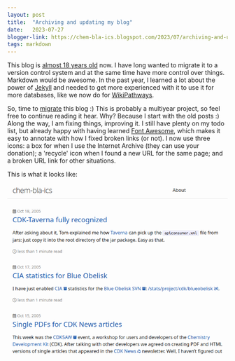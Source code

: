 ```yaml
---
layout: post
title:  "Archiving and updating my blog"
date:   2023-07-27
blogger-link: https://chem-bla-ics.blogspot.com/2023/07/archiving-and-updating-my-blog.html
tags: markdown
---
```


This blog is [almost 18 years old](https://chem-bla-ics.blogspot.com/2005/10/chem-bla-ics.html) now. I have long wanted
to migrate it to a version control system and at the same time have more control over things. Markdown would be awesome.
In the past year, I learned a lot about the power of [Jekyll](https://github.com/jekyll/minima) and needed to get more
experienced with it to use it for more databases, like we now do for [WikiPathways](https://wikipathways.org/).

So, time to [migrate](https://egonw.github.io/blog/) this blog :) This is probably a multiyear project, so feel free to continue
reading it hear. Why? Because I start with the old posts :) Along the way, I am fixing things, improving it. I still
have plenty on my todo list, but already happy with having learned [Font Awesome](https://fontawesome.com/), which makes
it easy to annotate with how I fixed broken links (or not). I now use three icons: a box for when I use the
Internet Archive (they can use your donation); a 'recycle' icon when I found a new URL for the same page; and a
broken URL link for other situations.

This is what it looks like:

![Screenshot of the landing page of the new blog platform.](/assets/images/new_blog.png)
